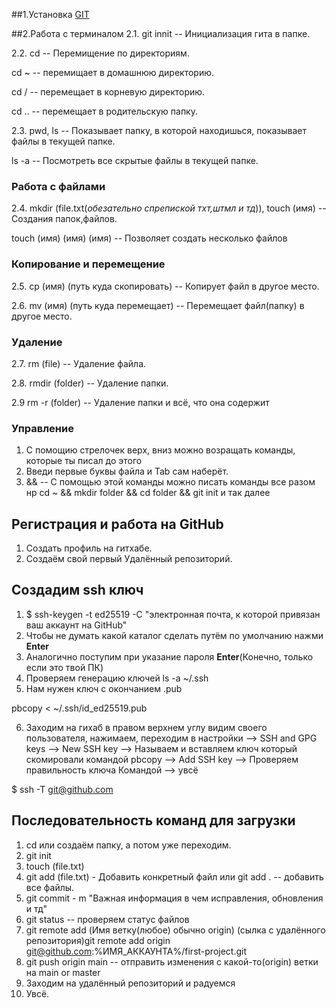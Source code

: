 ##1.Установка [GIT](https://git-scm.com/book/ru/v2/Введение-Установка-Git)

##2.Работа с терминалом
2.1. git innit -- Инициализация гита в папке. 

2.2. cd -- Перемищение по директориям.

cd ~ -- перемищает в домашнюю директорию. 

cd / -- перемещает в корневую директорию. 

cd .. -- перемещает в родительскую папку. 

2.3. pwd, ls -- Показывает папку, в которой находишься, показывает файлы в текущей папке. 

ls -a -- Посмотреть все скрытые файлы в текущей папке. 


### Работа с файлами
2.4. mkdir (file.txt(*_обезательно спрепиской тхт,штмл и тд_*)), touch (имя) -- Создания папок,файлов. 

touch (имя) (имя) (имя) -- Позволяет создать несколько файлов

### Копирование и перемещение
 2.5. cp (имя) (путь куда скопировать) -- Копирует файл в другое место. 
 
 
 2.6. mv (имя) (путь куда перемещает) -- Перемещает файл(папку) в другое место. 
 
###  Удаление
2.7. rm (file) -- Удаление файла. 

2.8. rmdir (folder) -- Удаление папки. 

2.9 rm -r (folder) -- Удаление папки и всё, что она содержит

### Управление 
1. С помощию стрелочек верх, вниз можно возращать команды, которые ты писал до этого
2. Введи первые буквы файла и Tab сам наберёт. 
3.  && -- С помощью этой команды можно писать команды все разом нр cd ~ && mkdir folder && cd folder && git init и так далее

## Регистрация и работа на GitHub
1. Создать профиль на гитхабе. 
2. Создаём свой первый Удалённый репозиторий.
 
## Создадим ssh ключ
1. $ ssh-keygen -t ed25519 -C "электронная почта, к которой привязан ваш аккаунт на GitHub"
2. Чтобы не думать какой каталог сделать путём по умолчанию нажми **Enter**
3. Аналогично поступим при указание пароля **Enter**(Конечно, только если это твой ПК)
4. Проверяем генерацию ключей ls -a ~/.ssh
5. Нам нужен ключ с окончанием .pub

 pbcopy < ~/.ssh/id_ed25519.pub 
 
 6. Заходим на гихаб в правом верхнем углу видим своего пользователя, нажимаем, переходим в настройки --> SSH and GPG keys --> New SSH key --> Называем и вставляем ключ который скомировали командой pbcopy --> Add SSH key --> Проверяем правильность ключа Командой --> увсё

 $ ssh -T git@github.com
 
 ## Последовательность команд для загрузки
 
 1. cd или создаём папку, а потом уже переходим. 
 2. git init 
 3. touch (file.txt)
 4. git add (file.txt) - Добавить конкретный файл или git add . -- добавить все файлы. 
 5. git commit - m "Важная информация в чем исправления, обновления и тд"
 6. git status -- проверяем статус файлов 
 7. git remote add (Имя ветку(любое) обычно origin) (сылка с удалённого репозитория)git remote add origin git@github.com:%ИМЯ_АККАУНТА%/first-project.git 
 8. git push origin main -- отправить изменения с какой-то(origin) ветки на main or master 
 9. Заходим на удалённый репозиторий и радуемся
 10. Увсё. 
 
